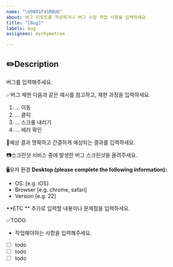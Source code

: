 ```yaml
---
name: "\U0001F41BBUG"
about: 버그 리포트를 작성하거나 버그 수정 작업 사항을 입력하세요
title: "[Bug]"
labels: bug
assignees: myrhymetree

---
```


✏️Description
-
버그를 입력해주세요.

✅버그 재현
다음과 같은 예시를 참고하고, 재현 과정을 입력하세요.
1. ... 이동
2. ... 클릭
3. ... 스크롤 내리기
4. ... 에러 확인 

🔎예상 결과
명확하고 간결하게 예상되는 결과를 입력하세요.

📷스크린샷
서비스 중에 발생한 버그 스크린샷을 올려주세요.

🖥️유저 환경
**Desktop (please complete the following information):**
 - OS: [e.g. iOS]
 - Browser [e.g. chrome, safari]
 - Version [e.g. 22]

**ETC **
추가로 입력할 내용이나 문제점을 입력하세요.

✅TODO
- 작업해야하는 사항을 입력해주세요.
- [ ] todo
- [ ] todo
- [ ] todo
